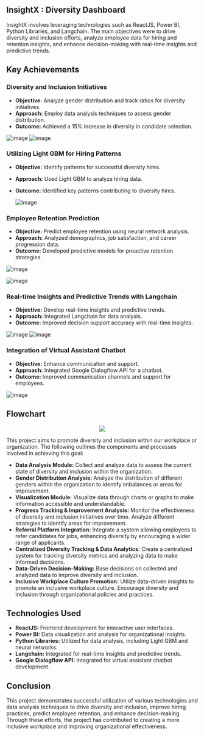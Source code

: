 

## InsightX : Diversity Dashboard

InsightX involves leveraging technologies such as ReactJS, Power BI, Python Libraries, and Langchain. The main objectives were to drive diversity and inclusion efforts, analyze employee data for hiring and retention insights, and enhance decision-making with real-time insights and predictive trends.

## Key Achievements

### Diversity and Inclusion Initiatives
- **Objective:** Analyze gender distribution and track ratios for diversity initiatives.
- **Approach:** Employ data analysis techniques to assess gender distribution.
- **Outcome:** Achieved a 15% increase in diversity in candidate selection.
  
![image](https://github.com/pranatiB/diversity/assets/101460363/0f0d4080-5667-4df8-b0f9-8948d3bc73a4)
![image](https://github.com/pranatiB/diversity/assets/101460363/c57b60b3-75df-4b9d-86af-2d1eeff25ba2)


### Utilizing Light GBM for Hiring Patterns
- **Objective:** Identify patterns for successful diversity hires.
- **Approach:** Used Light GBM to analyze hiring data.
- **Outcome:** Identified key patterns contributing to diversity hires.
  
  ![image](https://github.com/pranatiB/diversity/assets/101460363/c535cf32-b7b0-427a-a2ed-e372d312a915)


### Employee Retention Prediction
- **Objective:** Predict employee retention using neural network analysis.
- **Approach:** Analyzed demographics, job satisfaction, and career progression data.
- **Outcome:** Developed predictive models for proactive retention strategies.

![image](https://github.com/pranatiB/diversity/assets/101460363/a15d2820-9c78-4966-bb85-2a58bcda2028)

![image](https://github.com/pranatiB/diversity/assets/101460363/d7f5c596-e907-4762-b69d-55c86fca2bf2)


### Real-time Insights and Predictive Trends with Langchain
- **Objective:** Develop real-time insights and predictive trends.
- **Approach:** Integrated Langchain for data analysis.
- **Outcome:** Improved decision support accuracy with real-time insights.
  
![image](https://github.com/pranatiB/diversity/assets/101460363/31049edc-b49b-4312-9f5f-a98b880e1e16)
![image](https://github.com/pranatiB/diversity/assets/101460363/8c728b65-9c5a-490b-b780-a79ed1d4b910)


### Integration of Virtual Assistant Chatbot
- **Objective:** Enhance communication and support.
- **Approach:** Integrated Google Dialogflow API for a chatbot.
- **Outcome:** Improved communication channels and support for employees.

![image](https://github.com/pranatiB/diversity/assets/101460363/35c9707d-d3f0-43e9-be95-98e43a1af879)


## Flowchart
<p align="center">
  <img src="https://github.com/pranatiB/diversity/assets/101460363/e02f6c3a-fd8e-43a7-86cc-58ce42ef3589">
</p>

This project aims to promote diversity and inclusion within our workplace or organization. The following outlines the components and processes involved in achieving this goal:

 - **Data Analysis Module:** Collect and analyze data to assess the current state of diversity and inclusion within the organization.
 - **Gender Distribution Analysis:** Analyze the distribution of different genders within the organization to identify imbalances or areas for improvement.
 - **Visualization Module:** Visualize data through charts or graphs to make information accessible and understandable.
 - **Progress Tracking & Improvement Analysis:** Monitor the effectiveness of diversity and inclusion initiatives over time. Analyze different strategies to identify areas for improvement.
 - **Referral Platform Integration:** Integrate a system allowing employees to refer candidates for jobs, enhancing diversity by encouraging a wider range of applicants.
 - **Centralized Diversity Tracking & Data Analytics:** Create a centralized system for tracking diversity metrics and analyzing data to make informed decisions.
 - **Data-Driven Decision-Making:** Base decisions on collected and analyzed data to improve diversity and inclusion.
 - **Inclusive Workplace Culture Promotion:** Utilize data-driven insights to promote an inclusive workplace culture. Encourage diversity and inclusion through organizational policies and practices.


## Technologies Used

- **ReactJS:** Frontend development for interactive user interfaces.
- **Power BI:** Data visualization and analysis for organizational insights.
- **Python Libraries:** Utilized for data analysis, including Light GBM and neural networks.
- **Langchain:** Integrated for real-time insights and predictive trends.
- **Google Dialogflow API:** Integrated for virtual assistant chatbot development.

## Conclusion

This project demonstrates successful utilization of various technologies and data analysis techniques to drive diversity and inclusion, improve hiring practices, predict employee retention, and enhance decision-making. Through these efforts, the project has contributed to creating a more inclusive workplace and improving organizational effectiveness.

